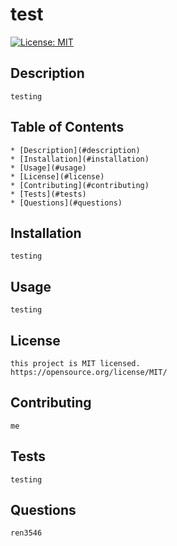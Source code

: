 # test
[![License: MIT](https://img.shields.io/badge/License-MIT-yellow.svg)](https://opensource.org/licenses/MIT)
  ## Description
    testing
  ## Table of Contents
    * [Description](#description)
    * [Installation](#installation)
    * [Usage](#usage)
    * [License](#license)
    * [Contributing](#contributing)
    * [Tests](#tests)
    * [Questions](#questions)
  ## Installation
    testing
  ## Usage
    testing
  ## License 
    this project is MIT licensed.
    https://opensource.org/license/MIT/
  ## Contributing 
    me
  ## Tests 
    testing
## Questions 
    ren3546   
